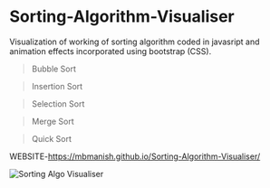 # Sorting-Algorithm-Visualiser

Visualization of working of sorting algorithm coded in javasript and animation effects incorporated using bootstrap (CSS).

> Bubble Sort

> Insertion Sort

> Selection Sort

> Merge Sort

> Quick Sort

WEBSITE-https://mbmanish.github.io/Sorting-Algorithm-Visualiser/

![Sorting Algo Visualiser](https://user-images.githubusercontent.com/84837582/119627122-85a43580-be29-11eb-861a-53dbbbe6b72b.jpg)
